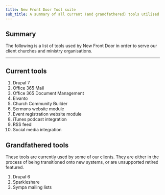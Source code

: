 ```yaml
---
title: New Front Door Tool suite
sub_title: A summary of all current (and grandfathered) tools utilised by New Front Door
---
```


Summary
-------
The following is a list of tools used by New Front Door in order to serve our client churches and ministry organisations.

***

Current tools
---------------

1. Drupal 7
2. Office 365 Mail
3. Office 365 Document Management
4. Elvanto
5. Church Community Builder
6. Sermons website module
7. Event registration website module
8. iTunes podcast integration
9. RSS feed
10. Social media integration

Grandfathered tools
---------------

These tools are currently used by some of our clients. They are either in the process of being transitioned onto new systems, or are unsupported retired featured.

1. Drupal 6
2. Sparkleshare
3. Sympa mailing lists
